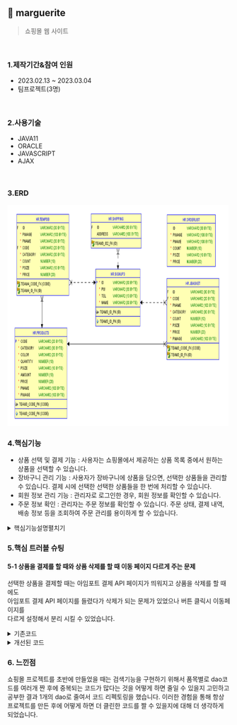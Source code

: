 ## :pushpin: marguerite
>쇼핑몰 웹 사이트   

</br>

### 1.제작기간&참여 인원
* 2023.02.13 ~ 2023.03.04   
* 팀프로젝트(3명)

</br>

### 2.사용기술
* JAVA11   
* ORACLE   
* JAVASCRIPT   
* AJAX   


</br>

### 3.ERD
<img src="./쇼핑몰ERD.png" width="500" height="500">

</br>

### 4.핵심기능
 * 상품 선택 및 결제 기능 : 사용자는 쇼핑몰에서 제공하는 상품 목록 중에서 원하는 상품을 선택할 수 있습니다.
 * 장바구니 관리 기능 : 사용자가 장바구니에 상품을 담으면, 선택한 상품들을 관리할 수 있습니다. 결제 시에 선택한
   선택한 상품들을 한 번에 처리할 수 있습니다.
 * 회원 정보 관리 기능 : 관리자로 로그인한 경우, 회원 정보를 확인할 수 있습니다.
 * 주문 정보 확인 : 관리자는 주문 정보를 확인할 수 있습니다. 주문 상태, 결제 내역, 배송 정보 등을 조회하여 주문 관리를 용이하게 할 수 있습니다.        
   
<details>
<summary>핵심기능설명펼치기</summary>   
   
#### 4-1. 전체흐름   

<img src="./프로그램구조.PNG" width="500" height="500">   
    
#### 4-2. 장바구니   
 * 장바구니에 상품 담기 📍[코드확인](https://github.com/Seoha95/marguerite/blob/8a785e7e7adf4bf9632a3b73bb1d144eee24c273/src/dao/DAO.java#L470-L507)   
    * 기존 상품의 수량 업데이트 : 이미 장바구니에 담겨있는 상품을 선택했을 경우, 해당 상품의 수량을 업데이트합니다. 사용자가 수량을 변경하거나 추가로 동일 상품을
      선택하면, 기존 장바구니에 있는 상품 수량을 새로운 값으로 갱신합니다.
    * 새로운 상품 추가 : 장바구니에 없는 상품을 선택했을 경우, 새로운 상품으로 인식하여 장바구니에 추가합니다.       
   
#### 4-3. 검색기능   
 * 상품 검색 기능 📍[코드확인](https://github.com/Seoha95/marguerite/blob/1fb810d8ee963d0f779f423048e90d01b9295b1b/src/dao/DAO.java#L205-L232)   
    * 검색어 일치 여부 확인 : 사용자가 검색어를 기준으로, 상품 이름에 포함된 문자열을 검색합니다. 검색어와 상품 이름을 비교하여 한 자라도 일치하는 경우
      해당 상품을 검색 결과에 포함시킵니다.
    * 검색 결과 표시 : 일치하는 검색어를 가지고 있는 상품들을 검색 결과로 표시합니다. 이는 사용자에게 검색된 상품의 목록을 보여주어 쉽게 확인할 수 있도록 합니다.          
   
#### 4-4. 베스트 상품보기   
 * 베스트 상품 띄우기 기능 📍[코드확인](https://github.com/Seoha95/marguerite/blob/8a785e7e7adf4bf9632a3b73bb1d144eee24c273/src/dao/DAO.java#L255-L277)
    * 데이터 정렬 : 상품 정보가 저장된 PRODUCT3 테이블에서 판매량과 가격을 내림차순으로 정렬합니다. 이를 통해 판매량이 높고 가격이 높은 상품이 상위에 위치하게 됩니다.   
    * 상위 10개 상품 검색 : 정렬된 결과에서 상위 10개의 상품을 선택하여 베스트 상품으로 추출합니다. 이는 판매량과 가격이 높은 상품들을 우선적으로 보여주어 고객의 관심을
      끌고, 인기 상품을 강조하는 역할을 합니다.    
 
#### 4-5 회원정보 조회 
 * 관리자모드 회원정보 조회 기능 📍[코드확인](https://github.com/Seoha95/marguerite/blob/8a785e7e7adf4bf9632a3b73bb1d144eee24c273/src/dao/DAO.java#L686-L715)   
     * 데이터 조인 : SIGNUP3테이블과 SHIPPING테이블을 회원의 id를 기준으로 조인합니다. 이를 통해 회원의 정보와 배송 정보를 연결하여 조회할 수 있습니다.
     * 회원 정보 확인 : 조인된 결과를 통해 회원의 아이디, 전화번호, 이름, 주소 등을 확인할 수 있습니다.     

</br>
</details>   
   
### 5.핵심 트러블 슈팅   
   
#### 5-1 상품을 결제를 할 때와 상품 삭제를 할 때 이동 페이지 다르게 주는 문제   
선택한 상품을 결제할 때는 아임포트 결제 API 페이지가 띄워지고 상품을 삭제를 할 때에도    
아임포트 결제 API 페이지를 들렸다가 삭제가 되는 문제가 있었으나 버튼 클릭시 이동페이지를    
다르게 설정해서 분리 시킬 수 있었습니다.   
   
<details>      
<summary>기존코드</summary>      
   
<img src="./기존코드.PNG" width="900" height="900">   
     
</details>       
          
<details>      
<summary>개선된 코드</summary>      
   
<img src="./이동경로설정2.PNG" width="600" height="600">   
   
<img src="./이동경로설정.PNG" width="900" height="900">    
</details>   
   
   
### 6. 느낀점    
   
쇼핑몰 프로젝트를 초반에 만들었을 때는 검색기능을 구현하기 위해서 품목별로 dao코드를 여러개 짠 후에
중복되는 코드가 많다는 것을  어떻게 하면 줄일 수 있을지 고민하고 공부한 결과 1개의 dao로 줄여서 코드 리펙토링을 했습니다.
이러한 경험을 통해 항상 프로젝트를 만든 후에 어떻게 하면 더 클린한 코드를 짤 수 있을지에 대해 더 생각하게 되었습니다. 







